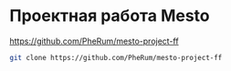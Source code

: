 # Проектная работа Mesto

https://github.com/PheRum/mesto-project-ff

```bash
git clone https://github.com/PheRum/mesto-project-ff
```
